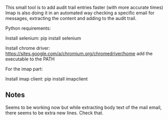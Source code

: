 This small tool is to add audit trail entries faster (with more accurate times)
Imap is also doing it in an automated way checking a specific email for messages, extracting the content and adding to the audit trail.

Python requirements:

Install selenium: pip install selenium

Install chrome driver: https://sites.google.com/a/chromium.org/chromedriver/home
add the executable to the PATH

For the imap part:

Install imap client: pip install imapclient


Notes
-----

Seems to be working now but while extracting body text of the mail email, there seems to be extra new lines. Check that.